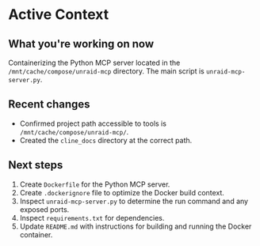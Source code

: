 # Active Context

## What you're working on now

Containerizing the Python MCP server located in the `/mnt/cache/compose/unraid-mcp` directory. The main script is `unraid-mcp-server.py`.

## Recent changes

- Confirmed project path accessible to tools is `/mnt/cache/compose/unraid-mcp/`.
- Created the `cline_docs` directory at the correct path.

## Next steps

1.  Create `Dockerfile` for the Python MCP server.
2.  Create `.dockerignore` file to optimize the Docker build context.
3.  Inspect `unraid-mcp-server.py` to determine the run command and any exposed ports.
4.  Inspect `requirements.txt` for dependencies.
5.  Update `README.md` with instructions for building and running the Docker container.
